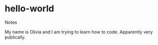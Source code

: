 # hello-world
Notes

My name is Olivia and I am trying to learn how to code. Apparently very publically. 
